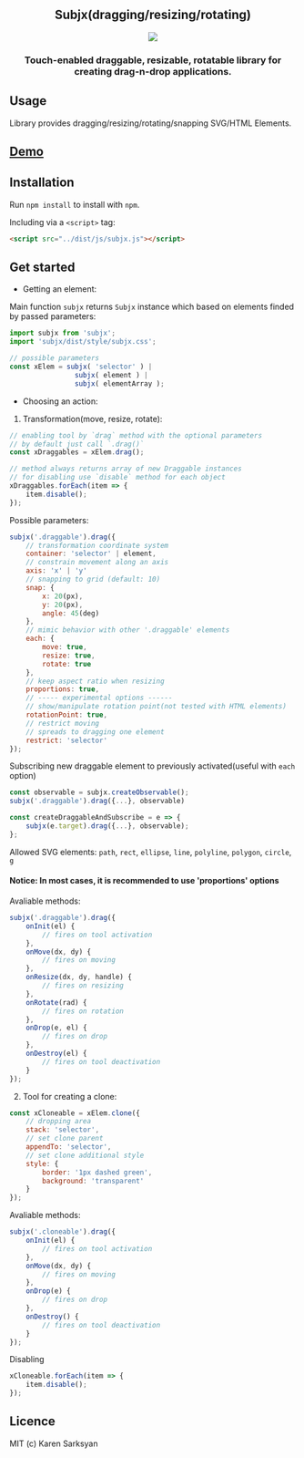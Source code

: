 <h2 align="middle">
    Subjx(dragging/resizing/rotating)
</h2>

<p align="center">
    <img src="https://raw.githubusercontent.com/nichollascarter/subjx/master/examples/demo.gif">
</p>

<h3 align="middle">
    Touch-enabled draggable, resizable, rotatable library for creating drag-n-drop applications.
</h3>

## Usage

Library provides dragging/resizing/rotating/snapping SVG/HTML Elements.

## [Demo](http://jsfiddle.net/nichollascarter/qgwzch0v/)

## Installation

Run `npm install` to install with `npm`.

Including via a `<script>` tag:

```html
<script src="../dist/js/subjx.js"></script>
```

## Get started

 - Getting an element:

 Main function `subjx` returns `Subjx` instance which based on elements finded by
 passed parameters:

```javascript
import subjx from 'subjx';
import 'subjx/dist/style/subjx.css';

// possible parameters
const xElem = subjx( 'selector' ) |
                subjx( element ) |
                subjx( elementArray );
```

- Choosing an action:

1) Transformation(move, resize, rotate):

```javascript
// enabling tool by `drag` method with the optional parameters
// by default just call `.drag()`
const xDraggables = xElem.drag();

// method always returns array of new Draggable instances
// for disabling use `disable` method for each object
xDraggables.forEach(item => {
    item.disable();
});
```
Possible parameters:
```javascript
subjx('.draggable').drag({
    // transformation coordinate system
    container: 'selector' | element,
    // constrain movement along an axis
    axis: 'x' | 'y'
    // snapping to grid (default: 10)
    snap: {
        x: 20(px),
        y: 20(px),
        angle: 45(deg)
    },
    // mimic behavior with other '.draggable' elements
    each: {
        move: true,
        resize: true, 
        rotate: true
    },
    // keep aspect ratio when resizing
    proportions: true,
    // ----- experimental options ------
    // show/manipulate rotation point(not tested with HTML elements)
    rotationPoint: true,
    // restrict moving
    // spreads to dragging one element 
    restrict: 'selector'
});
```
Subscribing new draggable element to previously activated(useful with `each` option)
```javascript
const observable = subjx.createObservable();
subjx('.draggable').drag({...}, observable)

const createDraggableAndSubscribe = e => {
    subjx(e.target).drag({...}, observable);
};
```

Allowed SVG elements:
`path`, `rect`, `ellipse`, `line`, `polyline`, `polygon`, `circle`, `g`

#### Notice: In most cases, it is recommended to use 'proportions' options


Avaliable methods:
```javascript
subjx('.draggable').drag({
    onInit(el) {
        // fires on tool activation
    },
    onMove(dx, dy) {
        // fires on moving
    },
    onResize(dx, dy, handle) {
        // fires on resizing
    },
    onRotate(rad) {
        // fires on rotation
    },
    onDrop(e, el) {
        // fires on drop
    },
    onDestroy(el) {
        // fires on tool deactivation
    }
});
```

2) Tool for creating a clone:

```javascript
const xCloneable = xElem.clone({
    // dropping area
    stack: 'selector',
    // set clone parent
    appendTo: 'selector',
    // set clone additional style
    style: {
        border: '1px dashed green',
        background: 'transparent'
    }
});
```

Avaliable methods:
```javascript
subjx('.cloneable').drag({
    onInit(el) {
        // fires on tool activation
    },
    onMove(dx, dy) {
        // fires on moving
    },
    onDrop(e) {
        // fires on drop
    },
    onDestroy() {
        // fires on tool deactivation
    }
});
```

Disabling
```javascript
xCloneable.forEach(item => {
    item.disable();
});
```

## Licence
MIT (c) Karen Sarksyan